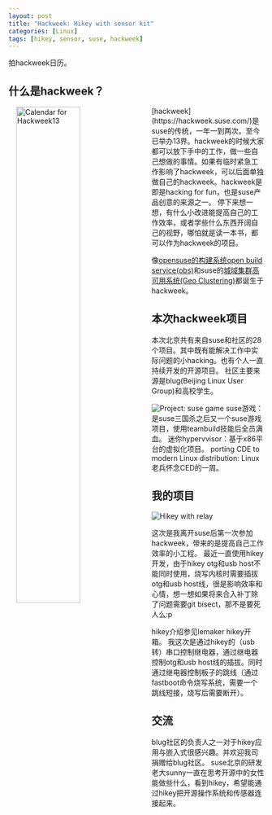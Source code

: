 ```yaml
---
layout: post
title: "Hackweek: Hikey with sensor kit"
categories: [Linux]
tags: [hikey, sensor, suse, hackweek]
---
```



拍hackweek日历。

什么是hackweek？
----------------
<img alt="Calendar for Hackweek13" src="{{site.url}}/public/images/hackweek13/Hackweek_calendar.jpg" width="50%" align="left" style="margin: 0px 15px">
[hackweek](https://hackweek.suse.com/)是suse的传统，一年一到两次。至今已举办13界。hackweek的时候大家都可以放下手中的工作，做一些自己想做的事情。如果有临时紧急工作影响了hackweek，可以后面单独做自己的hackweek。hackweek是即是hacking for fun，也是suse产品创意的来源之一。
停下来想一想，有什么小改进能提高自己的工作效率，或者学些什么东西开阔自己的视野，哪怕就是读一本书，都可以作为hackweek的项目。

像[opensuse的构建系统](https://build.opensuse.org/)[open build service(obs)](http://openbuildservice.org/)和suse的[城域集群高可用系统(Geo Clustering)](https://www.suse.com/products/highavailability/geo-clustering/)都诞生于hackweek。

本次hackweek项目
----------------
本次北京共有来自suse和社区的28个项目。其中既有能解决工作中实际问题的小hacking。也有个人一直持续开发的开源项目。 社区主要来源是blug(Beijing Linux User Group)和高校学生。

![Project: suse game]({{site.url}}/public/images/hackweek13/Project_suse_game.jpg)
suse游戏：是suse三国杀之后又一个suse游戏项目，使用teambuild技能后全员满血。
迷你hypervvisor：基于x86平台的虚拟化项目。
porting CDE to modern Linux distribution: Linux老兵怀念CED的一周。

我的项目
--------
![Hikey with relay]({{site.url}}/public/images/hackweek13/Hikey_with_relay.jpg)

这次是我离开suse后第一次参加hackweek，带来的是提高自己工作效率的小工程。
最近一直使用hikey开发，由于hikey otg和usb host不能同时使用，烧写内核时需要插拔otg和usb host线，很是影响效率和心情，想一想如果将来合入补丁除了问题需要git bisect，那不是要死人么:p

hikey介绍参见lemaker hikey开箱。
我这次是通过hikey的（usb转）串口控制继电器，通过继电器控制otg和usb host线的插拔。同时通过继电器控制板子的跳线（通过fastboot命令烧写系统，需要一个跳线短接，烧写后需要断开）。

交流
----
blug社区的负责人之一对于hikey应用与嵌入式很感兴趣。并欢迎我司捐赠给blug社区。
suse北京的研发老大sunny一直在思考开源中的女性能做些什么，看到hikey，希望能通过hikey把开源操作系统和传感器连接起来。
